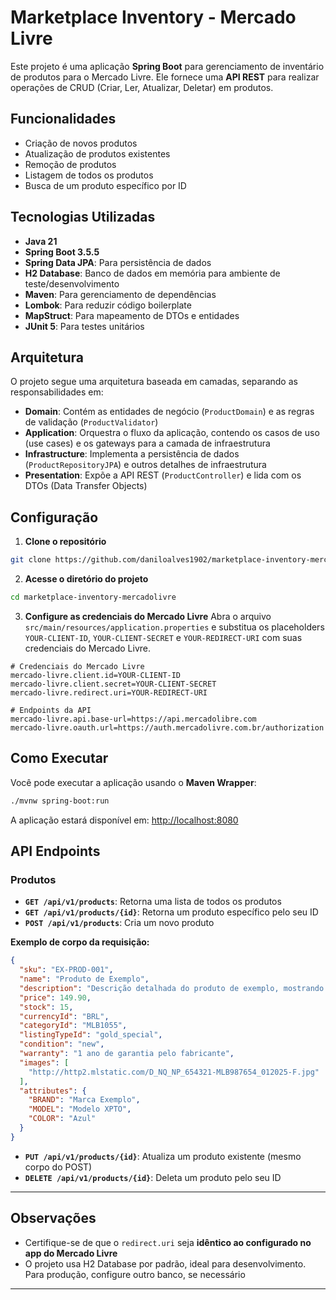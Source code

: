 # Marketplace Inventory - Mercado Livre

Este projeto é uma aplicação **Spring Boot** para gerenciamento de inventário de produtos para o Mercado Livre. Ele fornece uma **API REST** para realizar operações de CRUD (Criar, Ler, Atualizar, Deletar) em produtos.

## Funcionalidades

* Criação de novos produtos
* Atualização de produtos existentes
* Remoção de produtos
* Listagem de todos os produtos
* Busca de um produto específico por ID

## Tecnologias Utilizadas

* **Java 21**
* **Spring Boot 3.5.5**
* **Spring Data JPA**: Para persistência de dados
* **H2 Database**: Banco de dados em memória para ambiente de teste/desenvolvimento
* **Maven**: Para gerenciamento de dependências
* **Lombok**: Para reduzir código boilerplate
* **MapStruct**: Para mapeamento de DTOs e entidades
* **JUnit 5**: Para testes unitários

## Arquitetura

O projeto segue uma arquitetura baseada em camadas, separando as responsabilidades em:

* **Domain**: Contém as entidades de negócio (`ProductDomain`) e as regras de validação (`ProductValidator`)
* **Application**: Orquestra o fluxo da aplicação, contendo os casos de uso (use cases) e os gateways para a camada de infraestrutura
* **Infrastructure**: Implementa a persistência de dados (`ProductRepositoryJPA`) e outros detalhes de infraestrutura
* **Presentation**: Expõe a API REST (`ProductController`) e lida com os DTOs (Data Transfer Objects)

## Configuração

1. **Clone o repositório**
```bash
git clone https://github.com/daniloalves1902/marketplace-inventory-mercadolivre.git
````

2. **Acesse o diretório do projeto**

```bash
cd marketplace-inventory-mercadolivre
```

3. **Configure as credenciais do Mercado Livre**
   Abra o arquivo `src/main/resources/application.properties` e substitua os placeholders `YOUR-CLIENT-ID`, `YOUR-CLIENT-SECRET` e `YOUR-REDIRECT-URI` com suas credenciais do Mercado Livre.

```properties
# Credenciais do Mercado Livre
mercado-livre.client.id=YOUR-CLIENT-ID
mercado-livre.client.secret=YOUR-CLIENT-SECRET
mercado-livre.redirect.uri=YOUR-REDIRECT-URI

# Endpoints da API
mercado-livre.api.base-url=https://api.mercadolibre.com
mercado-livre.oauth.url=https://auth.mercadolivre.com.br/authorization
```

## Como Executar

Você pode executar a aplicação usando o **Maven Wrapper**:

```bash
./mvnw spring-boot:run
```

A aplicação estará disponível em:
[http://localhost:8080](http://localhost:8080)

## API Endpoints

### Produtos

* **`GET /api/v1/products`**: Retorna uma lista de todos os produtos
* **`GET /api/v1/products/{id}`**: Retorna um produto específico pelo seu ID
* **`POST /api/v1/products`**: Cria um novo produto

**Exemplo de corpo da requisição:**

```json
{
  "sku": "EX-PROD-001",
  "name": "Produto de Exemplo",
  "description": "Descrição detalhada do produto de exemplo, mostrando como a API funciona.",
  "price": 149.90,
  "stock": 15,
  "currencyId": "BRL",
  "categoryId": "MLB1055",
  "listingTypeId": "gold_special",
  "condition": "new",
  "warranty": "1 ano de garantia pelo fabricante",
  "images": [
    "http://http2.mlstatic.com/D_NQ_NP_654321-MLB987654_012025-F.jpg"
  ],
  "attributes": {
    "BRAND": "Marca Exemplo",
    "MODEL": "Modelo XPTO",
    "COLOR": "Azul"
  }
}
```

* **`PUT /api/v1/products/{id}`**: Atualiza um produto existente (mesmo corpo do POST)
* **`DELETE /api/v1/products/{id}`**: Deleta um produto pelo seu ID

---

## Observações

* Certifique-se de que o `redirect.uri` seja **idêntico ao configurado no app do Mercado Livre**
* O projeto usa H2 Database por padrão, ideal para desenvolvimento. Para produção, configure outro banco, se necessário

---

